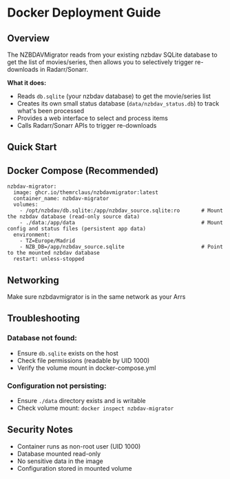 # Docker Deployment Guide

## Overview

The NZBDAVMigrator reads from your existing nzbdav SQLite database to get the list of movies/series, then allows you to selectively trigger re-downloads in Radarr/Sonarr.

**What it does:**
- Reads `db.sqlite` (your nzbdav database) to get the movie/series list
- Creates its own small status database (`data/nzbdav_status.db`) to track what's been processed
- Provides a web interface to select and process items
- Calls Radarr/Sonarr APIs to trigger re-downloads

## Quick Start

## Docker Compose (Recommended)

  ```services:
  nzbdav-migrator:
    image: ghcr.io/themrclaus/nzbdavmigrator:latest
    container_name: nzbdav-migrator
    volumes:
      - /opt/nzbdav/db.sqlite:/app/nzbdav_source.sqlite:ro       # Mount the nzbdav database (read-only source data)
      - ./data:/app/data                                         # Mount config and status files (persistent app data)
    environment:
      - TZ=Europe/Madrid
      - NZB_DB=/app/nzbdav_source.sqlite                         # Point to the mounted nzbdav database
    restart: unless-stopped
```

## Networking

Make sure nzbdavmigrator is in the same network as your Arrs

## Troubleshooting

### Database not found:
- Ensure `db.sqlite` exists on the host
- Check file permissions (readable by UID 1000)
- Verify the volume mount in docker-compose.yml

### Configuration not persisting:
- Ensure `./data` directory exists and is writable
- Check volume mount: `docker inspect nzbdav-migrator`

## Security Notes

- Container runs as non-root user (UID 1000)
- Database mounted read-only
- No sensitive data in the image
- Configuration stored in mounted volume
